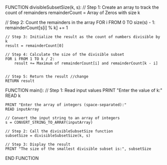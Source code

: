 FUNCTION divisibleSubsetSize(k, s):
    // Step 1: Create an array to track the count of remainders
    remainderCount = Array of Zeros with size k

   // Step 2: Count the remainders in the array
    FOR i FROM 0 TO size(s) - 1:
        remainderCount[s[i] % k] += 1

    // Step 3: Initialize the result as the count of numbers divisible by k
    result = remainderCount[0]

    // Step 4: Calculate the size of the divisible subset
    FOR i FROM 1 TO k / 2:
        result += Maximum of remainderCount[i] and remainderCount[k - i]


    // Step 5: Return the result //change 
    RETURN result

FUNCTION main():
    // Step 1: Read input values
    PRINT "Enter the value of k:"
    READ k

    PRINT "Enter the array of integers (space-separated):"
    READ inputArray

    // Convert the input string to an array of integers
    s = CONVERT_STRING_TO_ARRAY(inputArray)

    // Step 2: Call the divisibleSubsetSize function
    subsetSize = divisibleSubsetSize(k, s)

    // Step 3: Display the result
    PRINT "The size of the smallest divisible subset is:", subsetSize
END FUNCTION
